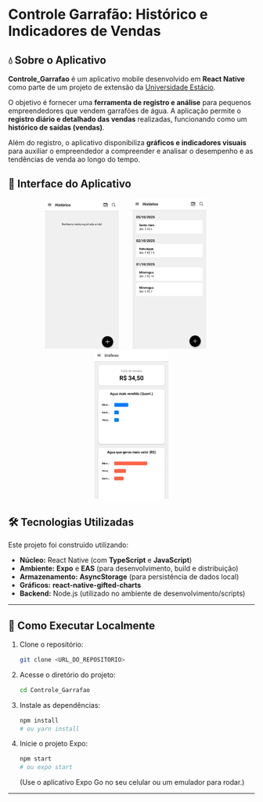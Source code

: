 # Controle Garrafão: Histórico e Indicadores de Vendas

## 💧 Sobre o Aplicativo

**Controle_Garrafao** é um aplicativo mobile desenvolvido em **React Native** como parte de um projeto de extensão da [Universidade Estácio](https://estacio.br/).

O objetivo é fornecer uma **ferramenta de registro e análise** para pequenos empreendedores que vendem garrafões de água. A aplicação permite o **registro diário e detalhado das vendas** realizadas, funcionando como um **histórico de saídas (vendas)**.

Além do registro, o aplicativo disponibiliza **gráficos e indicadores visuais** para auxiliar o empreendedor a compreender e analisar o desempenho e as tendências de venda ao longo do tempo.

## 📱 Interface do Aplicativo

<div align="center">
    <img src="https://github.com/Victorfarias336/Controle_Garrafao/blob/main/assets/readme_images/Foto1.jpg" width="30%" alt="Tela inicial">
    &nbsp; &nbsp; &nbsp;
    <img src="https://github.com/Victorfarias336/Controle_Garrafao/blob/main/assets/readme_images/Foto2.jpg" width="30%" alt="Tela de Histórico de Vendas">
    &nbsp; &nbsp; &nbsp;
    <img src="https://github.com/Victorfarias336/Controle_Garrafao/blob/main/assets/readme_images/Foto3.jpg" width="30%" alt="Tela de Gráficos e Indicadores">
</div>

## 🛠️ Tecnologias Utilizadas

Este projeto foi construído utilizando:

* **Núcleo:** React Native (com **TypeScript** e **JavaScript**)
* **Ambiente:** **Expo** e **EAS** (para desenvolvimento, build e distribuição)
* **Armazenamento:** **AsyncStorage** (para persistência de dados local)
* **Gráficos:** **react-native-gifted-charts**
* **Backend:** Node.js (utilizado no ambiente de desenvolvimento/scripts)

---

## 🚀 Como Executar Localmente

1.  Clone o repositório:
    ```bash
    git clone <URL_DO_REPOSITORIO>
    ```
2.  Acesse o diretório do projeto:
    ```bash
    cd Controle_Garrafao
    ```
3.  Instale as dependências:
    ```bash
    npm install
    # ou yarn install
    ```
4.  Inicie o projeto Expo:
    ```bash
    npm start
    # ou expo start
    ```
    (Use o aplicativo Expo Go no seu celular ou um emulador para rodar.)

---
